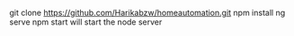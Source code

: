git clone https://github.com/Harikabzw/homeautomation.git 
npm install
ng serve
npm start will start the node server 

